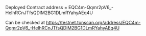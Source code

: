 Deployed Contract address = EQC4m-Qqmr2pV6_-HelhRCnJTfsQDlM2BG1DLmRYahyAEq4U

Can be checked at https://testnet.tonscan.org/address/EQC4m-Qqmr2pV6_-HelhRCnJTfsQDlM2BG1DLmRYahyAEq4U